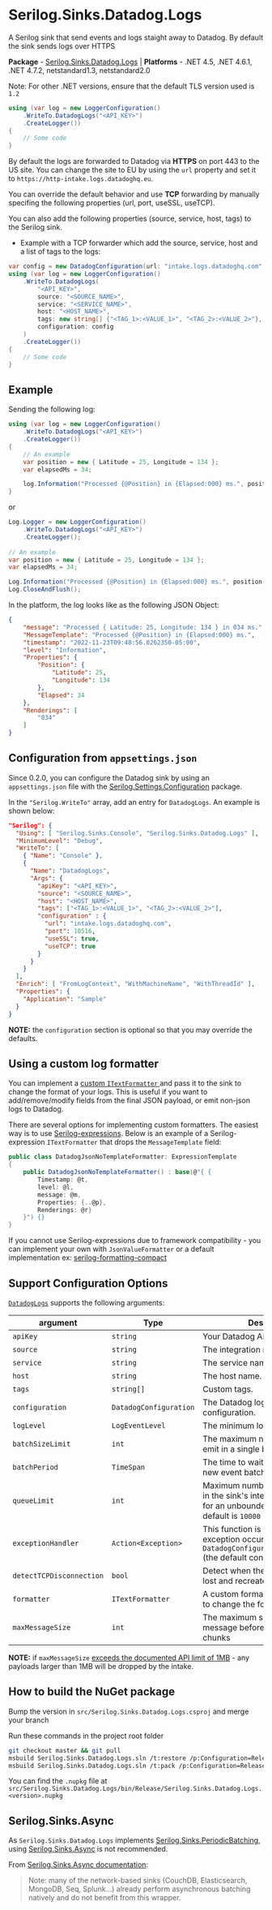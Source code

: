 # Serilog.Sinks.Datadog.Logs

A Serilog sink that send events and logs staight away to Datadog. By default the sink sends logs over HTTPS

**Package** - [Serilog.Sinks.Datadog.Logs](http://nuget.org/packages/serilog.sinks.datadog.logs)
| **Platforms** - .NET 4.5, .NET 4.6.1, .NET 4.7.2, netstandard1.3, netstandard2.0

Note: For other .NET versions, ensure that the default TLS version used is `1.2`

```csharp
using (var log = new LoggerConfiguration()
    .WriteTo.DatadogLogs("<API_KEY>")
    .CreateLogger())
{
    // Some code
}
```

By default the logs are forwarded to Datadog via **HTTPS** on port 443 to the US site.
You can change the site to EU by using the `url` property and set it to `https://http-intake.logs.datadoghq.eu`.

You can override the default behavior and use **TCP** forwarding by manually specifing the following properties (url, port, useSSL, useTCP).

You can also add the following properties (source, service, host, tags) to the Serilog sink.

* Example with a TCP forwarder which add the source, service, host and a list of tags to the logs:

```csharp
var config = new DatadogConfiguration(url: "intake.logs.datadoghq.com", port: 10516, useSSL: true, useTCP: true);
using (var log = new LoggerConfiguration()
    .WriteTo.DatadogLogs(
        "<API_KEY>",
        source: "<SOURCE_NAME>",
        service: "<SERVICE_NAME>",
        host: "<HOST_NAME>",
        tags: new string[] {"<TAG_1>:<VALUE_1>", "<TAG_2>:<VALUE_2>"},
        configuration: config
    )
    .CreateLogger())
{
    // Some code
}
```

## Example

Sending the following log:

```csharp
using (var log = new LoggerConfiguration()
    .WriteTo.DatadogLogs("<API_KEY>")
    .CreateLogger())
{    
    // An example
    var position = new { Latitude = 25, Longitude = 134 };
    var elapsedMs = 34;

    log.Information("Processed {@Position} in {Elapsed:000} ms.", position, elapsedMs);
}
```
or
```csharp
Log.Logger = new LoggerConfiguration()
    .WriteTo.DatadogLogs("<API_KEY>")
    .CreateLogger();
    
// An example
var position = new { Latitude = 25, Longitude = 134 };
var elapsedMs = 34;

Log.Information("Processed {@Position} in {Elapsed:000} ms.", position, elapsedMs);
Log.CloseAndFlush();
```

In the platform, the log looks like as the following JSON Object:

```json
{
    "message": "Processed { Latitude: 25, Longitude: 134 } in 034 ms.",
    "MessageTemplate": "Processed {@Position} in {Elapsed:000} ms.",
    "timestamp": "2022-11-23T09:48:56.0262350-05:00",
    "level": "Information",
    "Properties": {
        "Position": {
            "Latitude": 25,
            "Longitude": 134
        },
        "Elapsed": 34
    },
    "Renderings": [
        "034"
    ]
}
```

## Configuration from `appsettings.json`

Since 0.2.0, you can configure the Datadog sink by using an `appsettings.json` file with
the [Serilog.Settings.Configuration](https://github.com/serilog/serilog-settings-configuration) package.

In the `"Serilog.WriteTo"` array, add an entry for `DatadogLogs`. An example is shown below:

```json
"Serilog": {
  "Using": [ "Serilog.Sinks.Console", "Serilog.Sinks.Datadog.Logs" ],
  "MinimumLevel": "Debug",
  "WriteTo": [
    { "Name": "Console" },
    {
      "Name": "DatadogLogs",
      "Args": {
        "apiKey": "<API_KEY>",
        "source": "<SOURCE_NAME>",
        "host": "<HOST_NAME>",
        "tags": ["<TAG_1>:<VALUE_1>", "<TAG_2>:<VALUE_2>"],
        "configuration" : {
          "url": "intake.logs.datadoghq.com", 
          "port": 10516, 
          "useSSL": true, 
          "useTCP": true
        }
      }
    }
  ],
  "Enrich": [ "FromLogContext", "WithMachineName", "WithThreadId" ],
  "Properties": {
    "Application": "Sample"
  }
}
```

**NOTE:** the `configuration` section is optional so that you may override the defaults. 

## Using a custom log formatter
You can implement a [custom `ITextFormatter` ](https://github.com/serilog/serilog/blob/dev/src/Serilog/Formatting/ITextFormatter.cs)and pass it to the sink to change the format of your logs. This is useful if you want to add/remove/modify fields from the final JSON payload, or emit non-json logs to Datadog. 

There are several options for implementing custom formatters. The easiest way is to use [Serilog-expressions](https://github.com/serilog/serilog-expressions). Below is an example of a Serilog-expression `ITextFormatter` that drops the `MessageTemplate` field: 

```C#
public class DatadogJsonNoTemplateFormatter: ExpressionTemplate
{
    public DatadogJsonNoTemplateFormatter() : base(@"{ {
        Timestamp: @t,
        level: @l,
        message: @m, 
        Properties: {..@p},
        Renderings: @r}
    }") {}
}
```

If you cannot use Serilog-expressions due to framework compatibility - you can implement your own with `JsonValueFormatter` or a default implementation ex: [serilog-formatting-compact](https://github.com/serilog/serilog-formatting-compact)


## Support Configuration Options

[`DatadogLogs`](https://github.com/DataDog/serilog-sinks-datadog-logs/blob/master/src/Serilog.Sinks.Datadog.Logs/Configuration/Extensions/System.Configuration/LoggerConfigurationDatadogLogsExtensions.cs#L40) supports the following arguments:

| argument                 | Type                   | Description                                             |
| ------------------------ | ---------------------- | ------------------------------------------------------- |
| `apiKey`                 | `string`               | Your Datadog API key.                                   |
| `source`                 | `string`               | The integration name.                                   |
| `service`                | `string`               | The service name.                                       |
| `host`                   | `string`               | The host name.                                          |
| `tags`                   | `string[]`             | Custom tags.                                            |
| `configuration`          | `DatadogConfiguration` | The Datadog logs client configuration.                  |
| `logLevel`               | `LogEventLevel`        | The minimum log level for the sink.                     |
| `batchSizeLimit`         | `int`                  | The maximum number of events to emit in a single batch. |
| `batchPeriod`            | `TimeSpan`             | The time to wait before emitting a new event batch.     |
| `queueLimit`             | `int`                  | Maximum number of events to hold in the sink's internal queue, or `null` for an unbounded queue. The default is `10000` |
| `exceptionHandler`       | `Action<Exception>`    | This function is called when an exception occurs when using `DatadogConfiguration.UseTCP=false` (the default configuration). |
| `detectTCPDisconnection` | `bool`                 | Detect when the TCP connection is lost and recreate a new connection. |
| `formatter`              | `ITextFormatter`       | A custom formatter implementation to change the format of the logs |
| `maxMessageSize`         | `int`                  | The maximum size in bytes of a message before it is split into chunks |

**NOTE:** if `maxMessageSize` [exceeds the documented API limit of 1MB](https://docs.datadoghq.com/api/latest/logs/) - any payloads larger than 1MB will be dropped by the intake. 

## How to build the NuGet package

Bump the version in `src/Serilog.Sinks.Datadog.Logs.csproj` and merge your branch

Run these commands in the project root folder

```bash
git checkout master && git pull
msbuild Serilog.Sinks.Datadog.Logs.sln /t:restore /p:Configuration=Release
msbuild Serilog.Sinks.Datadog.Logs.sln /t:pack /p:Configuration=Release
```

You can find the `.nupkg` file at `src/Serilog.Sinks.Datadog.Logs/bin/Release/Serilog.Sinks.Datadog.Logs.<version>.nupkg`

## Serilog.Sinks.Async	
As `Serilog.Sinks.Datadog.Logs` implements [Serilog.Sinks.PeriodicBatching](https://github.com/serilog/serilog-sinks-periodicbatching), using [Serilog.Sinks.Async](https://github.com/serilog/serilog-sinks-async) is not recommended.	

From [Serilog.Sinks.Async documentation](https://github.com/serilog/serilog-sinks-async#serilogsinksasync---):	
> Note: many of the network-based sinks (CouchDB, Elasticsearch, MongoDB, Seq, Splunk...) already perform asynchronous batching natively and do not benefit from this wrapper.